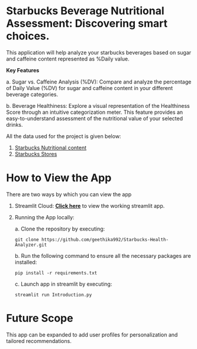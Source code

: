 # Starbucks Beverage Nutritional Assessment: Discovering smart choices.
This application will help analyze your starbucks beverages based on sugar and caffeine content represented as %Daily value. 

**Key Features**

   a. Sugar vs. Caffeine Analysis (%DV): Compare and analyze the percentage of Daily Value (%DV) for sugar and caffeine content in your different beverage categories.
   
   b. Beverage Healthiness: Explore a visual representation of the Healthiness Score through an intuitive categorization meter. This feature provides an easy-to-understand assessment of the nutritional value of your selected drinks.

All the data used for the project is given below:
1. [Starbucks Nutritional content](https://stories.starbucks.com/uploads/2019/01/nutrition-1.pdf)
2. [Starbucks Stores](https://data.world/data-hut/starbucks-location-dataset)
   

# How to View the App

There are two ways by which you can view the app

 1. Streamlit Cloud: [**Click here**](https://starbucksbeveragehealth.streamlit.app/) to view the working streamlit app. 
 
 2. Running the App locally: 

    a. Clone the repository by executing:
       ```
       git clone https://github.com/geethika992/Starbucks-Health-Analyzer.git
       ```

    b. Run the following command to ensure all the necessary packages are installed:
       ``` 
       pip install -r requirements.txt
       ```
        
    c. Launch app in streamlit by executing:
       ```
       streamlit run Introduction.py
       ```

  
# Future Scope
This app can be expanded to add user profiles for personalization and tailored recommendations.
   
